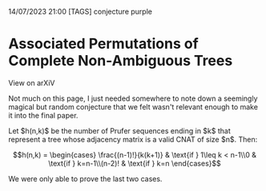 14/07/2023 21:00
[TAGS] conjecture purple
# Associated Permutations of Complete Non-Ambiguous Trees

<ProminentLink href="https://arxiv.org/abs/2210.11117">View on arXiV</ProminentLink>

Not much on this page, I just needed somewhere to note down a seemingly magical but random conjecture that we felt wasn't relevant enough to make it into the final paper.

<Thm type="Conjecture">
Let $h(n,k)$ be the number of Prufer sequences ending in $k$ that represent a tree whose adjacency matrix is a valid CNAT of size $n$. Then:

$$h(n,k) = \begin{cases} \frac{(n-1)!}{k(k+1)} & \text{if } 1\leq k < n-1\\0 & \text{if } k=n-1\\(n-2)! & \text{if } k=n \end{cases}$$

We were only able to prove the last two cases.
</Thm>